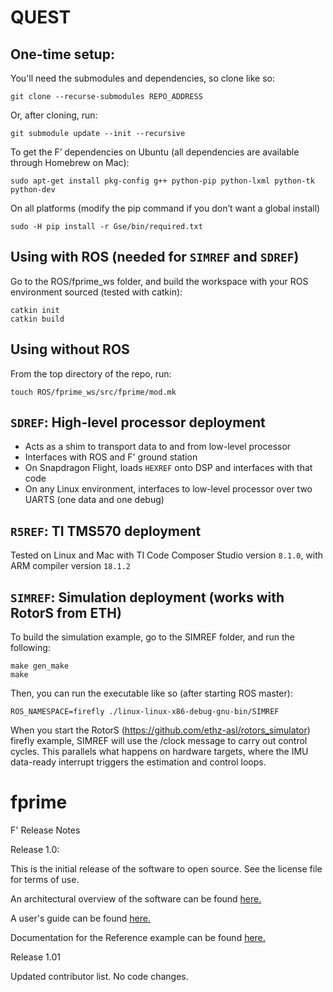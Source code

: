 # QUEST

## One-time setup:

You'll need the submodules and dependencies, so clone like so:
```
git clone --recurse-submodules REPO_ADDRESS
```

Or, after cloning, run:
```
git submodule update --init --recursive 
```

To get the F’ dependencies on Ubuntu (all dependencies are available through Homebrew on Mac):
```
sudo apt-get install pkg-config g++ python-pip python-lxml python-tk python-dev
```

On all platforms (modify the pip command if you don’t want a global install)
```
sudo -H pip install -r Gse/bin/required.txt
```

## Using with ROS (needed for `SIMREF` and `SDREF`)

Go to the ROS/fprime_ws folder, and build the workspace with your ROS environment sourced (tested with catkin):
```
catkin init
catkin build
```

## Using without ROS
From the top directory of the repo, run:
```
touch ROS/fprime_ws/src/fprime/mod.mk
```

## `SDREF`: High-level processor deployment

- Acts as a shim to transport data to and from low-level processor
- Interfaces with ROS and F' ground station
- On Snapdragon Flight, loads `HEXREF` onto DSP and interfaces with that code
- On any Linux environment, interfaces to low-level processor over two UARTS (one data and one debug)

## `R5REF`: TI TMS570 deployment

Tested on Linux and Mac with TI Code Composer Studio version `8.1.0`, with ARM compiler version `18.1.2`

## `SIMREF`: Simulation deployment (works with RotorS from ETH)

To build the simulation example, go to the SIMREF folder, and run the following:
```
make gen_make
make
```

Then, you can run the executable like so (after starting ROS master):
```
ROS_NAMESPACE=firefly ./linux-linux-x86-debug-gnu-bin/SIMREF
```

When you start the RotorS (https://github.com/ethz-asl/rotors_simulator) firefly example, SIMREF will use the /clock message to carry out control cycles. This parallels what happens on hardware targets, where the IMU data-ready interrupt triggers the estimation and control loops.

# fprime

F' Release Notes

Release 1.0: 

This is the initial release of the software to open source. See the license file for terms of use.

An architectural overview of the software can be found [here.](docs/Architecture/FPrimeArchitectureShort.pdf)

A user's guide can be found [here.](docs/UsersGuide/FprimeUserGuide.pdf)
   
Documentation for the Reference example can be found [here.](Ref/docs/sdd.md)

Release 1.01

Updated contributor list. No code changes. 
